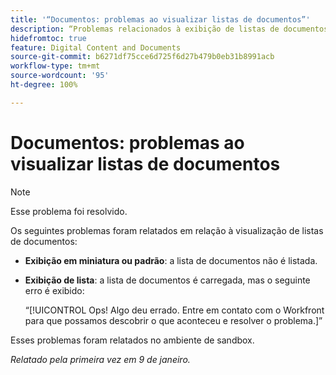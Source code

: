 ```yaml
---
title: '“Documentos: problemas ao visualizar listas de documentos”'
description: “Problemas relacionados à exibição de listas de documentos foram relatados. Encontre detalhes neste artigo.”
hidefromtoc: true
feature: Digital Content and Documents
source-git-commit: b6271df75cce6d725f6d27b479b0eb31b8991acb
workflow-type: tm+mt
source-wordcount: '95'
ht-degree: 100%

---
```



# Documentos: problemas ao visualizar listas de documentos

>[!NOTE]
>
>Esse problema foi resolvido.

Os seguintes problemas foram relatados em relação à visualização de listas de documentos:

* **Exibição em miniatura ou padrão**: a lista de documentos não é listada.
* **Exibição de lista**: a lista de documentos é carregada, mas o seguinte erro é exibido:

  “[!UICONTROL Ops! Algo deu errado. Entre em contato com o Workfront para que possamos descobrir o que aconteceu e resolver o problema.]”

Esses problemas foram relatados no ambiente de sandbox.

_Relatado pela primeira vez em 9 de janeiro._
